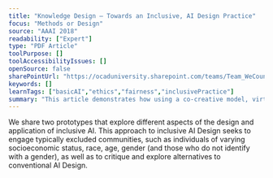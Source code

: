 ```yaml
---
title: "Knowledge Design — Towards an Inclusive, AI Design Practice"
focus: "Methods or Design"
source: "AAAI 2018"
readability: ["Expert"]
type: "PDF Article"
toolPurpose: []
toolAccessibilityIssues: []
openSource: false
sharePointUrl: "https://ocaduniversity.sharepoint.com/teams/Team_WeCount/Shared%20Documents/Resources%20and%20Tools/Literature%20(curated)/Towards%20an%20Inclusive%20AI%20Design.pdf"
keywords: []
learnTags: ["basicAI","ethics","fairness","inclusivePractice"]
summary: "This article demonstrates how using a co-creative model, virtual meetings and physical engagement in AI design research can be more inclusive for those who do not traditionally participate due to race, gender, computer literacy and geography. "
---
```

We share two prototypes that explore different aspects of
the design and application of inclusive AI. This approach to
inclusive AI Design seeks to engage typically excluded
communities, such as individuals of varying socioeconomic
status, race, age, gender (and those who do not identify with
a gender), as well as to critique and explore alternatives to
conventional AI Design.
